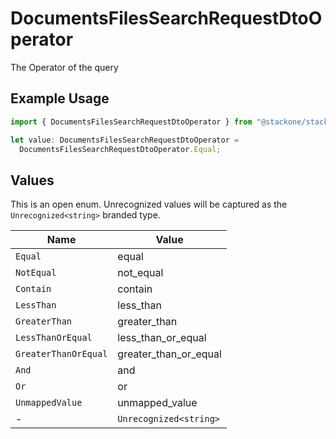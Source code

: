 # DocumentsFilesSearchRequestDtoOperator

The Operator of the query

## Example Usage

```typescript
import { DocumentsFilesSearchRequestDtoOperator } from "@stackone/stackone-client-ts/sdk/models/shared";

let value: DocumentsFilesSearchRequestDtoOperator =
  DocumentsFilesSearchRequestDtoOperator.Equal;
```

## Values

This is an open enum. Unrecognized values will be captured as the `Unrecognized<string>` branded type.

| Name                   | Value                  |
| ---------------------- | ---------------------- |
| `Equal`                | equal                  |
| `NotEqual`             | not_equal              |
| `Contain`              | contain                |
| `LessThan`             | less_than              |
| `GreaterThan`          | greater_than           |
| `LessThanOrEqual`      | less_than_or_equal     |
| `GreaterThanOrEqual`   | greater_than_or_equal  |
| `And`                  | and                    |
| `Or`                   | or                     |
| `UnmappedValue`        | unmapped_value         |
| -                      | `Unrecognized<string>` |